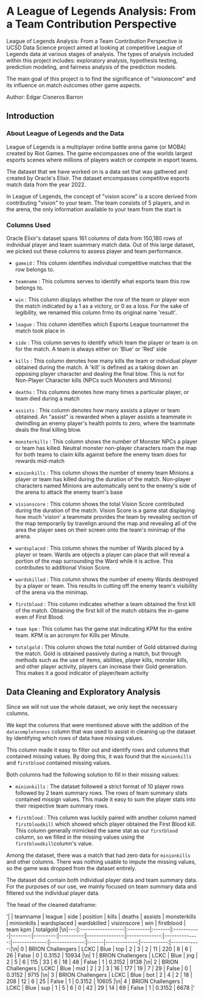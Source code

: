 # A League of Legends Analysis: From a Team Contribution Perspective

League of Legends Analysis: From a Team Contribution Perspective is UCSD Data Science project aimed at looking at competitive League of Legends data at various stages of analysis. The types of analysis included within this project includes: exploratory analysis, hypothesis testing, prediction modeling, and fairness analysis of the prediction models.

The main goal of this project is to find the significance of "visionscore" and its influence on match outcomes other game aspects.

Author: Edgar Cisneros Barron

## Introduction

### About League of Legends and the Data

League of Legends is a multiplayer online battle arena game (or MOBA) created by Riot Games. The game encompasses one of the worlds largest esports scenes where millions of players watch or compete in esport teams. 

The dataset that we have worked on is a data set that was gathered and created by Oracle's Elixir. The dataset encompasses competitive esports match data from the year 2022.

In League of Legends, the concept of "vision score" is a score derived from contributing "vision" to your team. The team consists of 5 players, and in the arena, the only information available to your team from the start is 

### Columns Used
Oracle Elixir's dataset spans 161 columns of data from 150,180 rows of individual player and team suammary match data. Out of this large dataset, we picked out these columns to assess player and team performance.

- `gameid` : This column identifies individual competitive matches that the row belongs to.

- `teamname` : This columns serves to identify what esports team this row belongs to.

- `win` : This column displays whether the row of the team or player won the match indicated by a 1 as a victory, or 0 as a loss. For the sake of legibility, we renamed this column frmo its original name 'result'.

- `league` : This column identifies which Esports League tournamnet the match took place in

- `side` : This column serves to identify which team the player or team is on for the match. A team is always either on 'Blue' or 'Red' side

- `kills` : This column denotes how many kills the team or individual player obtained during the match. A 'kill' is defined as a taking down an opposing player character and dealing the final blow.  This is not for Non-Player Character kills (NPCs such Monsters and Minions)

- `deaths` : This columns denotes how many times a particular player, or team died during a match

- `assists` : This column denotes how many assists a player or team obtained. An "assist" is rewarded when a player assists a teammate in dwindling an enemy player's health points to zero, where the teammate deals the final killing blow.

- `monsterkills` : This column shows the number of Monster NPCs a player or team has killed. Neutral monster non-player characters roam the map for both teams to claim kills against before the enemy team does for rewards mid-match

- `minionkills` : This column shows the number of enemy team Minions a player or team has killed during the duration of the match. Non-player characters named Minions are automatically sent to the enemy's side of the arena to attack the enemy team's base

- `visionscore` : This column shows the total Vision Score contributed during the duration of the match. Vision Score is a game stat displaying how much 'vision' a teammate provides the team by revealing section of the map temporarily by travelign around the map and revealing all of the area the player sees on their screen onto the team's minimap of the arena. 

- `wardsplaced` : This column shows the number of Wards placed by a player or team. Wards are objects a player can place that will reveal a portion of the map surrounding the Ward while it is active. This contributes to additional Vision Score.

- `wardskilled` : This column shows the number of enemy Wards destroyed by a player or team. This results in cutting off the enemy team's visibility of the arena via the minimap.

- `firstblood` : This column indicates whether a team obtained the first kill of the match. Obtaining the first kill of the match obtains the in-game even of First Blood.

- `team kpm` : This column has the game stat indicating KPM for the entire team. KPM is an acronym for Kills per Minute.

- `totalgold` : This column shows the total number of Gold obtained during the match. Gold is obtained passively during a match, but through methods such as the use of items, abilities, player kills, monster kills, and other player activity, players can increase their Gold generation. This makes it a good indicator of player/team activity

## Data Cleaning and Exploratory Analysis
Since we will not use the whole dataset, we only kept the necessary columns.

We kept the columns that were mentioned above with the addition of the `datacompleteness` column that was used to assist in cleaning up the dataset by identifying which rows of data have missing values. 

This column made it easy to filter out and identify rows and columns that contained missing values. By doing this, it was found that the `minionkills` and `firstblood` contained missing values. 

Both columns had the following solution to fill in their missing values:

- `minionkills` : The dataset followed a strict format of 10 player rows followed by 2 team summary rows. The rows of team summary stats contained missign values. This made it easy to sum the player stats into their respective team summary rows. 

- `firstblood` : This column was luckily paired with another column named `firstbloodkill` which showed which player obtained the First Blood kill. This column generally mimicked the same stat as our `firstblood` column, so we filled in the missing values using the `firstbloodkill`column's value.

Among the dataset, there was a match that had zero data for `minionkills` and other columns. There was nothing usable to impute the missing values, so the game was dropped from the dataset entirely.

The dataset did contain both individual player data and team summary data. For the purposes of our use, we mainly focused on team summary data and filtered out the individual player data.

The head of the cleaned dataframe:

'|    | teamname          | league   | side   | position   |   kills |   deaths |   assists |   monsterkills |   minionkills |   wardsplaced |   wardskilled |   visionscore | win   |   firstblood |   team kpm |   totalgold |\n|---:|:------------------|:---------|:-------|:-----------|--------:|---------:|----------:|---------------:|--------------:|--------------:|--------------:|--------------:|:------|-------------:|-----------:|------------:|\n|  0 | BRION Challengers | LCKC     | Blue   | top        |       2 |        3 |         2 |             11 |           220 |             8 |             6 |            26 | False |            0 |     0.3152 |       10934 |\n|  1 | BRION Challengers | LCKC     | Blue   | jng        |       2 |        5 |         6 |            115 |            33 |             6 |            18 |            48 | False |            1 |     0.3152 |        9138 |\n|  2 | BRION Challengers | LCKC     | Blue   | mid        |       2 |        2 |         3 |             16 |           177 |            19 |             7 |            29 | False |            0 |     0.3152 |        9715 |\n|  3 | BRION Challengers | LCKC     | Blue   | bot        |       2 |        4 |         2 |             18 |           208 |            12 |             6 |            25 | False |            1 |     0.3152 |       10605 |\n|  4 | BRION Challengers | LCKC     | Blue   | sup        |       1 |        5 |         6 |              0 |            42 |            29 |            14 |            69 | False |            1 |     0.3152 |        6678 |'